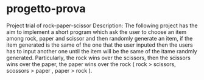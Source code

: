 # progetto-prova
Project trial of rock-paper-scissor
Description: The following project has the aim to implement a short program which ask the user to choose an item among rock, paper and scissor and then randomly generate an item,
if the item generated is the same of the one that the user inputed then the users has to input another one until the item will be the same of the itame randmly generated. Particularly, the rock wins over the scissors,  then the scissors wins over the paper, the paper wins over the rock ( rock > scissors, scossors > paper , paper > rock ).
